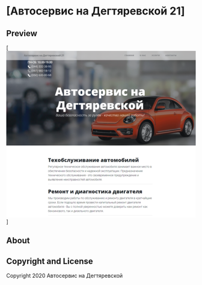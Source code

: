 # [Aвтосервис на Дегтяревской 21]

## Preview
[![site](img/preview.png)]
## About

## Copyright and License

Copyright 2020 Автосервис на Дегтяревской 
